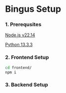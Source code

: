# Bingus Setup

### 1. Prerequsites
[Node.js v22.14](https://nodejs.org/dist/v22.14.0/node-v22.14.0-x64.msi)

[Python 13.3.3](https://www.python.org/ftp/python/3.13.3/python-3.13.3-amd64.exe)

### 2. Frontend Setup
```bash
cd frontend/
npm i
```

### 3. Backend Setup
